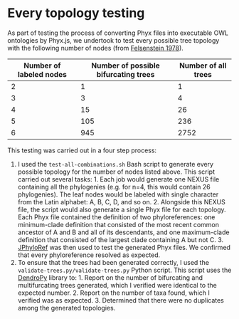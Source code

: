 # Every topology testing

As part of testing the process of converting Phyx files into
executable OWL ontologies by Phyx.js, we undertook to test
every possible tree topology with the following number of nodes
(from [Felsenstein 1978]).

| Number of labeled nodes | Number of possible bifurcating trees | Number of all trees |
| --- | ------ | ------ |
|  2  |      1 |      1 |
|  3  |      3 |      4 |
|  4  |     15 |     26 |
|  5  |    105 |    236 |
|  6  |    945 |   2752 |

This testing was carried out in a four step process:
  1. I used the `test-all-combinations.sh` Bash script to generate every possible topology for the number of nodes listed above. This script carried out several tasks:
    1. Each job would generate one NEXUS file containing all the phylogenies (e.g. for n=4, this would contain 26 phylogenies). The leaf nodes would be labeled with single character from the Latin alphabet: A, B, C, D, and so on.
    2. Alongside this NEXUS file, the script would also generate a single Phyx file for each topology. Each Phyx file contained the definition of two phyloreferences: one minimum-clade definition that consisted of the most recent common ancestor of A and B and all of its descendants, and one maximum-clade definition that consisted of the largest clade containing A but not C.
    3. [JPhyloRef] was then used to test the generated Phyx files. We confirmed that every phyloreference resolved as expected.
  2. To ensure that the trees had been generated correctly, I used the `validate-trees.py/validate-trees.py` Python script. This script uses the [DendroPy] library to:
    1. Report on the number of bifurcating and multifurcating trees generated, which I verified were identical to the expected number.
    2. Report on the number of taxa found, which I verified was as expected.
    3. Determined that there were no duplicates among the generated topologies.

  [Felsenstein 1978]: https://doi.org/10.2307/2412810
  [JPhyloRef]: https://github.com/phyloref/jphyloref
  [DendroPy]: https://dendropy.org/
